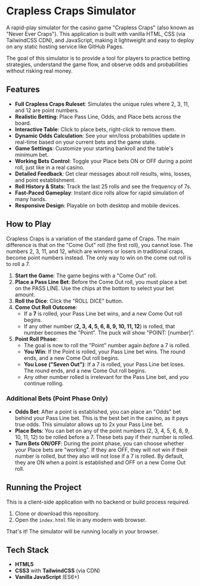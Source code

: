 # Crapless Craps Simulator

A rapid-play simulator for the casino game "Crapless Craps" (also known as "Never Ever Craps"). This application is built with vanilla HTML, CSS (via TailwindCSS CDN), and JavaScript, making it lightweight and easy to deploy on any static hosting service like GitHub Pages.

The goal of this simulator is to provide a tool for players to practice betting strategies, understand the game flow, and observe odds and probabilities without risking real money.

## Features

-   **Full Crapless Craps Ruleset**: Simulates the unique rules where 2, 3, 11, and 12 are point numbers.
-   **Realistic Betting**: Place Pass Line, Odds, and Place bets across the board.
-   **Interactive Table**: Click to place bets, right-click to remove them.
-   **Dynamic Odds Calculation**: See your win/loss probabilities update in real-time based on your current bets and the game state.
-   **Game Settings**: Customize your starting bankroll and the table's minimum bet.
-   **Working Bets Control**: Toggle your Place bets ON or OFF during a point roll, just like in a real casino.
-   **Detailed Feedback**: Get clear messages about roll results, wins, losses, and point establishment.
-   **Roll History & Stats**: Track the last 25 rolls and see the frequency of 7s.
-   **Fast-Paced Gameplay**: Instant dice rolls allow for rapid simulation of many hands.
-   **Responsive Design**: Playable on both desktop and mobile devices.

## How to Play

Crapless Craps is a variation of the standard game of Craps. The main difference is that on the "Come Out" roll (the first roll), you cannot lose. The numbers 2, 3, 11, and 12, which are winners or losers in traditional craps, become point numbers instead. The only way to win on the come out roll is to roll a 7.

1.  **Start the Game**: The game begins with a "Come Out" roll.
2.  **Place a Pass Line Bet**: Before the Come Out roll, you must place a bet on the PASS LINE. Use the chips at the bottom to select your bet amount.
3.  **Roll the Dice**: Click the "ROLL DICE" button.
4.  **Come Out Roll Outcome**:
    -   If a **7** is rolled, your Pass Line bet wins, and a new Come Out roll begins.
    -   If any other number (**2, 3, 4, 5, 6, 8, 9, 10, 11, 12**) is rolled, that number becomes the "Point". The puck will show "POINT: [number]".
5.  **Point Roll Phase**:
    -   The goal is now to roll the "Point" number again *before* a 7 is rolled.
    -   **You Win**: If the Point is rolled, your Pass Line bet wins. The round ends, and a new Come Out roll begins.
    -   **You Lose ("Seven Out")**: If a 7 is rolled, your Pass Line bet loses. The round ends, and a new Come Out roll begins.
    -   Any other number rolled is irrelevant for the Pass Line bet, and you continue rolling.

### Additional Bets (Point Phase Only)

-   **Odds Bet**: After a point is established, you can place an "Odds" bet behind your Pass Line bet. This is the best bet in the casino, as it pays true odds. This simulator allows up to 2x your Pass Line bet.
-   **Place Bets**: You can bet on any of the point numbers (2, 3, 4, 5, 6, 8, 9, 10, 11, 12) to be rolled before a 7. These bets pay if their number is rolled.
-   **Turn Bets ON/OFF**: During the point phase, you can choose whether your Place bets are "working". If they are OFF, they will not win if their number is rolled, but they also will not lose if a 7 is rolled. By default, they are ON when a point is established and OFF on a new Come Out roll.

## Running the Project

This is a client-side application with no backend or build process required.

1.  Clone or download this repository.
2.  Open the `index.html` file in any modern web browser.

That's it! The simulator will be running locally in your browser.

## Tech Stack

-   **HTML5**
-   **CSS3** with **TailwindCSS** (via CDN)
-   **Vanilla JavaScript** (ES6+)
